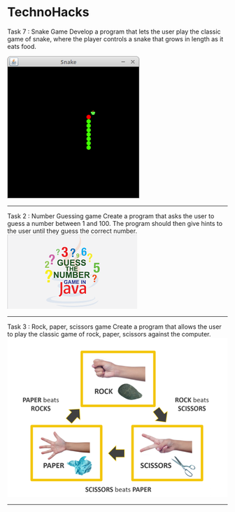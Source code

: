 # TechnoHacks
Task 7 : Snake Game
Develop a program that lets the user play the
classic game of snake, where the player
controls a snake that grows in length as it eats
food.



<img src="https://github.com/Sahil-Salim-Shaikh/TechnoHacks/blob/main/Java-Snake-Game/snake.png">

------------------------------------------


Task 2 : Number Guessing game
Create a program that asks the user to guess a
number between 1 and 100. The program
should then give hints to the user until they
guess the correct number.
<img src="https://github.com/Sahil-Salim-Shaikh/TechnoHacks/blob/main/Number-Guessing-Game/pictures/no%20guessing%20game.png">

------------------------------------------


Task 3 : Rock, paper, scissors game
Create a program that allows the user to play
the classic game of rock, paper, scissors
against the computer.
<img src="https://github.com/Sahil-Salim-Shaikh/TechnoHacks/blob/main/Rock-Paper-Scissors/Rock%20Paper%20Scissors.png">

------------------------------------------
